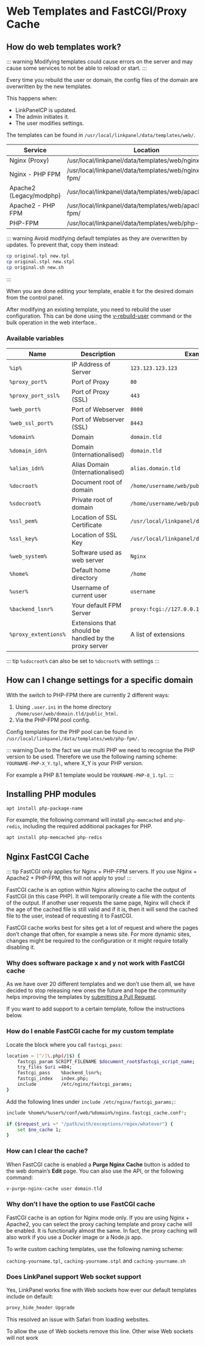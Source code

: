 # Web Templates and FastCGI/Proxy Cache

## How do web templates work?

::: warning
Modifying templates could cause errors on the server and may cause some services to not be able to reload or start.
:::

Every time you rebuild the user or domain, the config files of the domain are overwritten by the new templates.

This happens when:

- LinkPanelCP is updated.
- The admin initiates it.
- The user modifies settings.

The templates can be found in `/usr/local/linkpanel/data/templates/web/`.

| Service                 | Location                                              |
| ----------------------- | ----------------------------------------------------- |
| Nginx (Proxy)           | /usr/local/linkpanel/data/templates/web/nginx/           |
| Nginx - PHP FPM         | /usr/local/linkpanel/data/templates/web/nginx/php-fpm/   |
| Apache2 (Legacy/modphp) | /usr/local/linkpanel/data/templates/web/apache2/         |
| Apache2 - PHP FPM       | /usr/local/linkpanel/data/templates/web/apache2/php-fpm/ |
| PHP-FPM                 | /usr/local/linkpanel/data/templates/web/php-fpm/         |

::: warning
Avoid modifying default templates as they are overwritten by updates. To prevent that, copy them instead:

```bash
cp original.tpl new.tpl
cp original.stpl new.stpl
cp original.sh new.sh
```

:::

When you are done editing your template, enable it for the desired domain from the control panel.

After modifying an existing template, you need to rebuild the user configuration. This can be done using the [v-rebuild-user](../reference/cli#v-rebuild-user) command or the bulk operation in the web interface..

### Available variables

| Name                 | Description                                           | Example                                    |
| -------------------- | ----------------------------------------------------- | ------------------------------------------ |
| `%ip%`               | IP Address of Server                                  | `123.123.123.123`                          |
| `%proxy_port%`       | Port of Proxy                                         | `80`                                       |
| `%proxy_port_ssl%`   | Port of Proxy (SSL)                                   | `443`                                      |
| `%web_port%`         | Port of Webserver                                     | `8080`                                     |
| `%web_ssl_port%`     | Port of Webserver (SSL)                               | `8443`                                     |
| `%domain%`           | Domain                                                | `domain.tld`                               |
| `%domain_idn%`       | Domain (Internationalised)                            | `domain.tld`                               |
| `%alias_idn%`        | Alias Domain (Internationalised)                      | `alias.domain.tld`                         |
| `%docroot%`          | Document root of domain                               | `/home/username/web/public_html/`          |
| `%sdocroot%`         | Private root of domain                                | `/home/username/web/public_shtml/`         |
| `%ssl_pem%`          | Location of SSL Certificate                           | `/usr/local/linkpanel/data/user/username/ssl` |
| `%ssl_key%`          | Location of SSL Key                                   | `/usr/local/linkpanel/data/user/username/ssl` |
| `%web_system%`       | Software used as web server                           | `Nginx`                                    |
| `%home%`             | Default home directory                                | `/home`                                    |
| `%user%`             | Username of current user                              | `username`                                 |
| `%backend_lsnr%`     | Your default FPM Server                               | `proxy:fcgi://127.0.0.1:9000`              |
| `%proxy_extentions%` | Extensions that should be handled by the proxy server | A list of extensions                       |

::: tip
`%sdocroot%` can also be set to `%docroot%` with settings
:::

## How can I change settings for a specific domain

With the switch to PHP-FPM there are currently 2 different ways:

1. Using `.user.ini` in the home directory `/home/user/web/domain.tld/public_html`.
2. Via the PHP-FPM pool config.

Config templates for the PHP pool can be found in `/usr/local/linkpanel/data/templates/web/php-fpm/`.

::: warning
Due to the fact we use multi PHP we need to recognise the PHP version to be used. Therefore we use the following naming scheme: `YOURNAME-PHP-X_Y.tpl`, where X_Y is your PHP version.

For example a PHP 8.1 template would be `YOURNAME-PHP-8_1.tpl`.
:::

## Installing PHP modules

```bash
apt install php-package-name
```

For example, the following command will install `php-memcached` and `php-redis`, including the required additional packages for PHP.

```bash
apt install php-memcached php-redis
```

## Nginx FastCGI Cache

::: tip
FastCGI only applies for Nginx + PHP-FPM servers. If you use Nginx + Apache2 + PHP-FPM, this will not apply to you!
:::

FastCGI cache is an option within Nginx allowing to cache the output of FastCGI (in this case PHP). It will temporarily create a file with the contents of the output. If another user requests the same page, Nginx will check if the age of the cached file is still valid and if it is, then it will send the cached file to the user, instead of requesting it to FastCGI.

FastCGI cache works best for sites get a lot of request and where the pages don’t change that often, for example a news site. For more dynamic sites, changes might be required to the configuration or it might require totally disabling it.

### Why does software package x and y not work with FastCGI cache

As we have over 20 different templates and we don’t use them all, we have decided to stop releasing new ones the future and hope the community helps improving the templates by [submitting a Pull Request](https://github.com/hestiacp/hestiacp/pulls).

If you want to add support to a certain template, follow the instructions below.

### How do I enable FastCGI cache for my custom template

Locate the block where you call `fastcgi_pass`:

```bash
location ~ [^/]\.php(/|$) {
    fastcgi_param SCRIPT_FILENAME $document_root$fastcgi_script_name;
    try_files $uri =404;
    fastcgi_pass    %backend_lsnr%;
    fastcgi_index   index.php;
    include         /etc/nginx/fastcgi_params;
}
```

Add the following lines under `include /etc/nginx/fastcgi_params;`:

```bash
include %home%/%user%/conf/web/%domain%/nginx.fastcgi_cache.conf*;

if ($request_uri ~* "/path/with/exceptions/regex/whatever") {
    set $no_cache 1;
}
```

### How can I clear the cache?

When FastCGI cache is enabled a **<i class="fas fa-fw fa-trash"></i> Purge Nginx Cache** button is added to the web domain’s **Edit** page. You can also use the API, or the following command:

```bash
v-purge-nginx-cache user domain.tld
```

### Why don’t I have the option to use FastCGI cache

FastCGI cache is an option for Nginx mode only. If you are using Nginx + Apache2, you can select the proxy caching template and proxy cache will be enabled. It is functionally almost the same. In fact, the proxy caching will also work if you use a Docker image or a Node.js app.

To write custom caching templates, use the following naming scheme:

`caching-yourname.tpl`, `caching-yourname.stpl` and `caching-yourname.sh`

### Does LinkPanel support Web socket support

Yes, LinkPanel works fine with Web sockets how ever our default templates include on default:

```bash
proxy_hide_header Upgrade
```

This resolved an issue with Safari from loading websites.

To allow the use of Web sockets remove this line. Other wise Web sockets will not work
